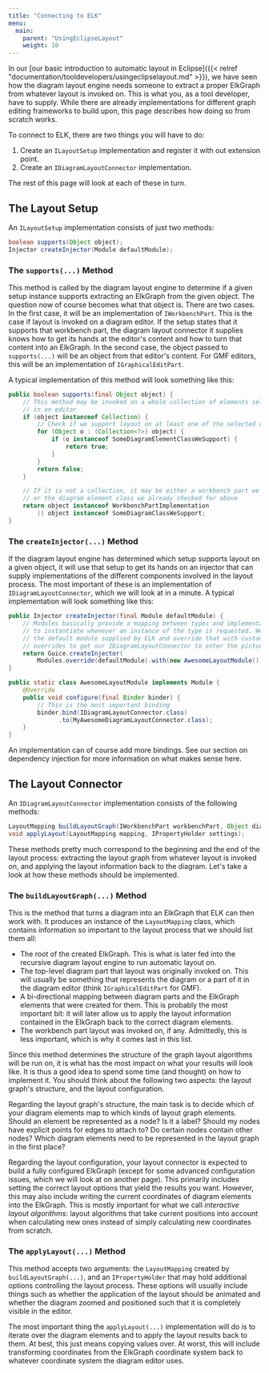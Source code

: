 ```yaml
---
title: "Connecting to ELK"
menu:
  main:
    parent: "UsingEclipseLayout"
    weight: 10
---
```


In our [our basic introduction to automatic layout in Eclipse]({{< relref "documentation/tooldevelopers/usingeclipselayout.md" >}}), we have seen how the diagram layout engine needs someone to extract a proper ElkGraph from whatever layout is invoked on. This is what you, as a tool developer, have to supply. While there are already implementations for different graph editing frameworks to build upon, this page describes how doing so from scratch works.

To connect to ELK, there are two things you will have to do:

1. Create an `ILayoutSetup` implementation and register it with out extension point.
1. Create an `IDiagramLayoutConnector` implementation.

The rest of this page will look at each of these in turn.


## The Layout Setup

An `ILayoutSetup` implementation consists of just two methods:

```java
boolean supports(Object object);
Injector createInjector(Module defaultModule);
```

### The `supports(...)` Method

This method is called by the diagram layout engine to determine if a given setup instance supports extracting an ElkGraph from the given object. The question now of course becomes what that object is. There are two cases. In the first case, it will be an implementation of `IWorkbenchPart`. This is the case if layout is invoked on a diagram editor. If the setup states that it supports that workbench part, the diagram layout connector it supplies knows how to get its hands at the editor's content and how to turn that content into an ElkGraph. In the second case, the object passed to `supports(...)` will be an object from that editor's content. For GMF editors, this will be an implementation of `IGraphicalEditPart`.

A typical implementation of this method will look something like this:

```java
public boolean supports(final Object object) {
    // This method may be invoked on a whole collection of elements selected
    // in an editor
    if (object instanceof Collection) {
        // Check if we support layout on at least one of the selected objects
        for (Object o : (Collection<?>) object) {
            if (o instanceof SomeDiagramElementClassWeSupport) {
                return true;
            }
        }
        return false;
    }

    // If it is not a collection, it may be either a workbench part we support
    // or the diagram element class we already checked for above
    return object instanceof WorkbenchPartImplementation
        || object instanceof SomeDiagramClassWeSupport;
}
```


### The `createInjector(...)` Method

If the diagram layout engine has determined which setup supports layout on a given object, it will use that setup to get its hands on an injector that can supply implementations of the different components involved in the layout process. The most important of these is an implementation of `IDiagramLayoutConnector`, which we will look at in a minute. A typical implementation will look something like this:

```java
public Injector createInjector(final Module defaultModule) {
    // Modules basically provide a mapping between types and implementations
    // to instantiate whenever an instance of the type is requested. We use
    // the default module supplied by ELK and override that with custom
    // overrides to get our IDiagramLayoutConnector to enter the picture.
    return Guice.createInjector(
        Modules.override(defaultModule).with(new AwesomeLayoutModule()));
}

public static class AwesomeLayoutModule implements Module {
    @Override
    public void configure(final Binder binder) {
        // This is the most important binding
        binder.bind(IDiagramLayoutConnector.class)
              .to(MyAwesomeDiagramLayoutConnector.class);
    }
}
```

An implementation can of course add more bindings. See our section on dependency injection for more information on what makes sense here.


## The Layout Connector

An `IDiagramLayoutConnector` implementation consists of the following methods:

```java
LayoutMapping buildLayoutGraph(IWorkbenchPart workbenchPart, Object diagramPart);
void applyLayout(LayoutMapping mapping, IPropertyHolder settings);
```

These methods pretty much correspond to the beginning and the end of the layout process: extracting the layout graph from whatever layout is invoked on, and applying the layout information back to the diagram. Let's take a look at how these methods should be implemented.

### The `buildLayoutGraph(...)` Method

This is the method that turns a diagram into an ElkGraph that ELK can then work with. It produces an instance of the `LayoutMapping` class, which contains information so important to the layout process that we should list them all:

* The root of the created ElkGraph. This is what is later fed into the recursive diagram layout engine to run automatic layout on.
* The top-level diagram part that layout was originally invoked on. This will usually be something that represents the diagram or a part of it in the diagram editor (think `IGraphicalEditPart` for GMF).
* A bi-directional mapping between diagram parts and the ElkGraph elements that were created for them. This is probably the most important bit: it will later allow us to apply the layout information contained in the ElkGraph back to the correct diagram elements.
* The workbench part layout was invoked on, if any. Admittedly, this is less important, which is why it comes last in this list.

Since this method determines the structure of the graph layout algorithms will be run on, it is what has the most impact on what your results will look like. It is thus a good idea to spend some time (and thought) on how to implement it. You should think about the following two aspects: the layout graph's structure, and the layout configuration.

Regarding the layout graph's structure, the main task is to decide which of your diagram elements map to which kinds of layout graph elements. Should an element be represented as a node? Is it a label? Should my nodes have explicit points for edges to attach to? Do certain nodes contain other nodes? Which diagram elements need to be represented in the layout graph in the first place?

Regarding the layout configuration, your layout connector is expected to build a fully configured ElkGraph (except for some advanced configuration issues, which we will look at on another page). This primarily includes setting the correct layout options that yield the results you want. However, this may also include writing the current coordinates of diagram elements into the ElkGraph. This is mostly important for what we call _interactive layout algorithms_: layout algorithms that take current positions into account when calculating new ones instead of simply calculating new coordinates from scratch.


### The `applyLayout(...)` Method

This method accepts two arguments: the `LayoutMapping` created by `buildLayoutGraph(...)`, and an `IPropertyHolder` that may hold additional options controlling the layout process. These options will usually include things such as whether the application of the layout should be animated and whether the diagram zoomed and positioned such that it is completely visible in the editor.

The most important thing the `applyLayout(...)` implementation will do is to iterate over the diagram elements and to apply the layout results back to them. At best, this just means copying values over. At worst, this will include transforming coordinates from the ElkGraph coordinate system back to whatever coordinate system the diagram editor uses.
